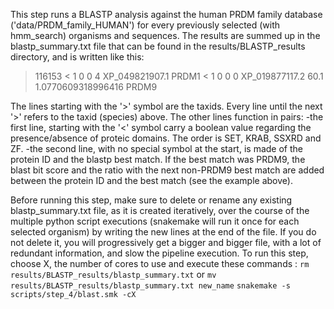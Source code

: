 This step runs a BLASTP analysis against the human PRDM family database ('data/PRDM_family_HUMAN') for every previously selected (with hmm_search) organisms and sequences. 
The results are summed up in the blastp_summary.txt file that can be found in the results/BLASTP_results directory, and is written like this:

>116153
<	1	0	0	4
XP_049821907.1	PRDM1
<	1	0	0	0
XP_019877117.2	60.1	1.0770609318996416	PRDM9

The lines starting with the '>' symbol are the taxids. Every line until the next '>' refers to the taxid (species) above.
The other lines function in pairs: 
-the first line, starting with the '<' symbol carry a boolean value  regarding the presence/absence of proteic domains. The order is SET, KRAB, SSXRD and ZF.
-the second line, with no special symbol at the start, is made of the protein ID and the blastp best match. If the best match was PRDM9, the blast bit score and the ratio with the next non-PRDM9 best match are added between the protein ID and the best match (see the example above).

Before running this step, make sure to delete or rename any existing blastp_summary.txt file, as it is created iteratively, over the course of the multiple python script executions (snakemake will run it once for each selected organism) by writing the new lines at the end of the file. If you do not delete it, you will progressively get a bigger and bigger file, with a lot of redundant information, and slow the pipeline execution.
To run this step, choose X, the number of cores to use and execute these commands :
    `rm results/BLASTP_results/blastp_summary.txt` or `mv results/BLASTP_results/blastp_summary.txt new_name`
    `snakemake -s scripts/step_4/blast.smk -cX`